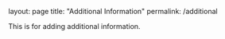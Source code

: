 layout: page
title: "Additional Information"
permalink: /additional

This is for adding additional information.
